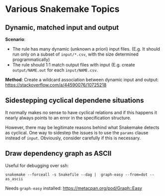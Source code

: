 # Various Snakemake Topics

## Dynamic, matched input and output

**Scenario**: 
- The rule has many dynamic (unknown a priori) input files. (E.g. It should run only on a subset of `input/*.csv`, with the size determined programmatically)
- The rule should 1:1 match output files with input (E.g. create  `output/NAME.out` for each `input/NAME.csv`.

**Method**:  Create a wildcard association between dynamic input and output: https://stackoverflow.com/a/44590076/10725218


## Sidestepping cyclical dependene situations

It normally makes no sense to have cyclical relations and if this happens it nearly always
points to an error in the specification structure.

However, there may be legitimate reasons behind what Snakemake detects as cyclical.
One way to sidestep the issues is to use the `params` clause instead of `input`.
Obviously, consider carefully if this is necessary.


## Draw dependency graph as ASCII

Useful for debugging over ssh:

```shell
snakemake --forceall -s Snakefile --dag |  graph-easy --from=dot --as_ascii
```

Needs `graph-easy` installed: https://metacpan.org/pod/Graph::Easy
